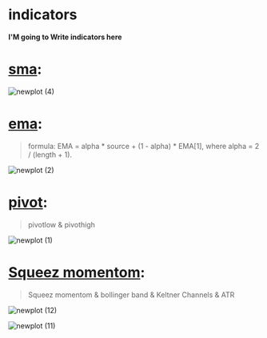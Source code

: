 # indicators
**I'M going to Write indicators here** <br/>




#  [**sma**](https://github.com/mohder79/indicators/blob/main/sma.py):<br/>

![newplot (4)](https://user-images.githubusercontent.com/102425717/179373947-69baba66-2154-4791-a328-22ed392089c3.png) <br/>




# [**ema**](https://github.com/mohder79/indicators/blob/main/ema.py): <br/>


> formula: EMA = alpha * source + (1 - alpha) * EMA[1], where alpha = 2 / (length + 1). <br/>


![newplot (2)](https://user-images.githubusercontent.com/102425717/179373801-4bb3438a-9ac3-4243-b04e-0e76658f1c2a.png) <br/>


# [**pivot**](https://github.com/mohder79/indicators/blob/main/Pivot):<br/>

> pivotlow & pivothigh <br/>


![newplot (1)](https://user-images.githubusercontent.com/102425717/179373724-0809672b-b4e8-4fe3-b519-90eaa2e18293.png) <br/>

# [**Squeez momentom**](https://github.com/mohder79/indicators/blob/main/squeeze%20momentum(BBband%2CKeltner%20ch%20%2C%20ATR%20).py):<br/>

> Squeez momentom & bollinger band & Keltner Channels & ATR <br/>

![newplot (12)](https://user-images.githubusercontent.com/102425717/179429363-7ee086f5-209b-4ac5-9649-3929cb840fb0.png) <br/>

![newplot (11)](https://user-images.githubusercontent.com/102425717/179429430-e775b169-1f0f-422e-a28f-c4755a109e75.png) <br/>
